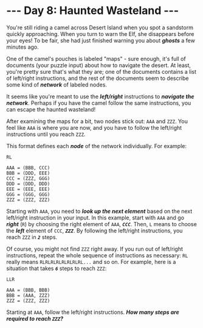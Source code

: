 # --- Day 8: Haunted Wasteland ---

You're still riding a camel across Desert Island when you spot a sandstorm quickly approaching. When you turn to warn the Elf, she disappears before your eyes! To be fair, she had just finished warning you about <em><b>ghosts</b></em> a few minutes ago.


One of the camel's pouches is labeled "maps" - sure enough, it's full of documents (your puzzle input) about how to navigate the desert. At least, you're pretty sure that's what they are; one of the documents contains a list of left/right instructions, and the rest of the documents seem to describe some kind of <em><b>network</b></em> of labeled nodes.


It seems like you're meant to use the <em><b>left/right</b></em> instructions to <em><b>navigate the network</b></em>. Perhaps if you have the camel follow the same instructions, you can escape the haunted wasteland!


After examining the maps for a bit, two nodes stick out: <code>AAA</code> and <code>ZZZ</code>. You feel like <code>AAA</code> is where you are now, and you have to follow the left/right instructions until you reach <code>ZZZ</code>.


This format defines each <em><b>node</b></em> of the network individually. For example:


<pre><code>RL

AAA = (BBB, CCC)
BBB = (DDD, EEE)
CCC = (ZZZ, GGG)
DDD = (DDD, DDD)
EEE = (EEE, EEE)
GGG = (GGG, GGG)
ZZZ = (ZZZ, ZZZ)
</code></pre>
Starting with <code>AAA</code>, you need to <em><b>look up the next element</b></em> based on the next left/right instruction in your input. In this example, start with <code>AAA</code> and go <em><b>right</b></em> (<code>R</code>) by choosing the right element of <code>AAA</code>, <code><em><b>CCC</b></em></code>. Then, <code>L</code> means to choose the <em><b>left</b></em> element of <code>CCC</code>, <code><em><b>ZZZ</b></em></code>. By following the left/right instructions, you reach <code>ZZZ</code> in <code><em><b>2</b></em></code> steps.


Of course, you might not find <code>ZZZ</code> right away. If you run out of left/right instructions, repeat the whole sequence of instructions as necessary: <code>RL</code> really means <code>RLRLRLRLRLRLRLRL...</code> and so on. For example, here is a situation that takes <code><em><b>6</b></em></code> steps to reach <code>ZZZ</code>:


<pre><code>LLR

AAA = (BBB, BBB)
BBB = (AAA, ZZZ)
ZZZ = (ZZZ, ZZZ)
</code></pre>
Starting at <code>AAA</code>, follow the left/right instructions. <em><b>How many steps are required to reach <code>ZZZ</code>?</b></em>


